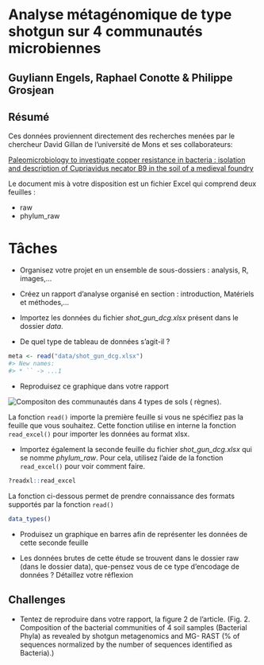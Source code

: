 <!-- README.md is generated from README.Rmd. Please edit that file -->
Analyse métagénomique de type shotgun sur 4 communautés microbiennes
====================================================================

Guyliann Engels, Raphael Conotte & Philippe Grosjean
----------------------------------------------------

Résumé
------

Ces données proviennent directement des recherches menées par le
chercheur David Gillan de l’université de Mons et ses collaborateurs:

[Paleomicrobiology to investigate copper resistance in bacteria :
isolation and description of Cupriavidus necator B9 in the soil of a
medieval
foundry](http://di.umons.ac.be/details.aspx?pub=0a0de102-c145-403f-9e1c-8ad4fdc1fc39)

Le document mis à votre disposition est un fichier Excel qui comprend
deux feuilles :

-   raw
-   phylum\_raw

Tâches
======

-   Organisez votre projet en un ensemble de sous-dossiers : analysis,
    R, images,…

-   Créez un rapport d’analyse organisé en section : introduction,
    Matériels et méthodes,…

-   Importez les données du fichier *shot\_gun\_dcg.xlsx* présent dans
    le dossier *data*.

-   De quel type de tableau de données s’agit-il ?

``` r
meta <- read("data/shot_gun_dcg.xlsx")
#> New names:
#> * `` -> ...1
```

-   Reproduisez ce graphique dans votre rapport

![Compositon des communautés dans 4 types de sols (
règnes).](images/readme/README-unnamed-chunk-3-1.png)

La fonction `read()` importe la première feuille si vous ne spécifiez
pas la feuille que vous souhaitez. Cette fonction utilise en interne la
fonction `read_excel()` pour importer les données au format xlsx.

-   Importez également la seconde feuille du fichier
    *shot\_gun\_dcg.xlsx* qui se nomme *phylum\_raw*. Pour cela,
    utilisez l’aide de la fonction `read_excel()` pour voir comment
    faire.

``` r
?readxl::read_excel
```

La fonction ci-dessous permet de prendre connaissance des formats
supportés par la fonction `read()`

``` r
data_types()
```

-   Produisez un graphique en barres afin de représenter les données de
    cette seconde feuille

-   Les données brutes de cette étude se trouvent dans le dossier raw
    (dans le dossier data), que-pensez vous de ce type d’encodage de
    données ? Détaillez votre réflexion

Challenges
----------

-   Tentez de reproduire dans votre rapport, la figure 2 de l’article.
    (Fig. 2. Composition of the bacterial communities of 4 soil samples
    (Bacterial Phyla) as revealed by shotgun metagenomics and MG- RAST
    (% of sequences normalized by the number of sequences identified as
    Bacteria).)
